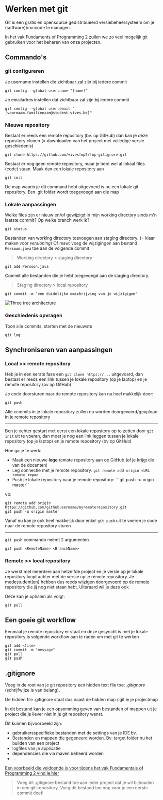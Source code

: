 # Werken met git

Git is een gratis en opensource gedistribueerd versiebeheersysteem om je (software)broncode te managen.

In het vak Fundaments of Programming 2 zullen we zo veel mogelijk git gebruiken voor het beheren van onze projecten.

## Commando's
### git configureren
Je username instellen die zichtbaar zal zijn bij iedere commit
```
git config --global user.name "[name]"
```

Je emailadres instellen dat zichtbaar zal zijn bij iedere commit
```
git config --global user.email "[voornaam.familienaam@student.vives.be]"
```

### Nieuwe repository
Bestaat er reeds een remote repository (bv. op GitHub) dan kan je deze repository clonen (= downloaden van het project met volledige versie geschiedenis)
```
git clone https://github.com/vivesfop2/fop-gitignore.git
```

Bestaat er nog geen remote repository, maar je hebt wel al lokaal files (code) staan. Maak dan een lokale repository aan
```
git init
```
De map waarin je dit command hebt uitgevoerd is nu een lokale git repository. Een .git folder wordt toegevoegd aan die map

### Lokale aanpassingen
Welke files zijn er nieuw en/of gewijzigd in mijn working directory sinds m'n laatste commit? Op welke branch werk ik?
```
git status
```

Bestanden van working directory toevoegen aan staging directory. (= klaar maken voor _versioning_)
Of maw: voeg de wijzigingen aan bestand ``Persoon.java`` toe aan de volgende commit
>Working directory > staging directory
```
git add Persoon.java
```

Commit alle bestanden die je hebt toegevoegd aan de staging directory.
>Staging directory > local repository
```
git commit -m "een duidelijke omschrijving van je wijzigigen"
```

![Three tree architecture](https://github.com/vivesfop2/werken-met-git/blob/master/images/threetree.png "Three tree architecture")

### Geschiedenis opvragen
Toon alle commits, starten met de nieuwste
```
git log
```

## Synchroniseren van aanpassingen
### Local >> remote repository
Heb je in een eerste fase een `git clone https://...` uitgevoerd, dan bestaat er reeds een link tussen je lokale repository (op je laptop) en je remote repository (bv op GitHub)

Je code doorsturen naar de remote repository kan nu heel makkelijk door:
```
git push
```
Alle commits in je lokale repository zullen nu worden doorgevoerd/geupload in je remote repository

___
Ben je echter gestart met eerst een lokale repository op te zetten door `git init` uit te voeren, dan moet je nog een link leggen tussen je lokale repository (op je laptop) en je remote repository (bv op GitHub)

Hoe ga je te werk:
* Maak een nieuwe **lege** remote repository aan op GitHub (of je krijgt die van de docenten)
* Leg connectie met je remote repository: ``git remote add origin <URL remote repo>``
* Push je lokale repository naar je remote repository: ```git push -u origin master``

vb:
```
git remote add origin https://github.com/githubusername/myremoterepository.git
git push -u origin master
```

Vanaf nu kan je ook heel makkelijk door enkel ```git push``` uit te voeren je code naar de remote repository sturen

___

``git push`` commando neemt 2 argumenten
```
git push <RemoteName> <BranchName>
```

### Remote >> local repository
Je werkt met meerdere aan hetzelfde project en je versie op je lokale repository loopt achter met de versie op je remote repository. Je medestudent(en) hebben dus reeds wijzigen doorgevoerd op de remote repository die jij nog niet staan hebt. Uiteraard wil je deze ook

Deze kan je ophalen als volgt:
```
git pull
```

## Een goeie git workflow
Eenmaal je remote repository er staat en deze gesyncht is met je lokale repository is volgende workflow aan te raden om met git te werken
```
git add <file>
git commit -m "message"
git pull
git push
```

## .gitignore
Voeg in de root van je git repository een hidden text file toe: _.gitignore_ (schrijfwijze is van belang).

De hidden file .gitignore staat dus naast de hidden map /.git in je projectmap

In dit bestand kan je een opsomming geven van bestanden of mappen uit je project die je liever niet in je git repository wenst.

Dit kunnen bijvoorbeeld zijn:
* gebruikersspecifieke bestanden met de settings van je IDE bv.
* Bestanden en mappen die gegeneerd worden. Bv: target folder nu het builden van een project
* logfiles van je applicatie
* dependencies die via maven beheerd worden
* ...

[Een voorbeeld die voldoende is voor tijdens het vak Fundamentals of Programming 2 vind je hier](https://github.com/vivesfop2/fop-gitignore/blob/master/.gitignore)

> Voeg dit .gitignore bestand toe aan ieder project dat je wil bijhouden in een git-repository. Voeg dit bestand toe nog voor je een eerste commit doet!
